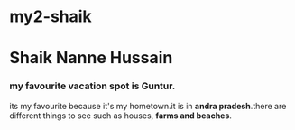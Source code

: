 # my2-shaik

# Shaik Nanne Hussain
### my favourite vacation spot is Guntur.

its my favourite because it's my hometown.it is in **andra pradesh**.there are different things to see such as houses, **farms and beaches**.